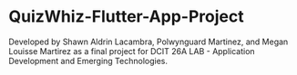 # QuizWhiz-Flutter-App-Project
Developed by Shawn Aldrin Lacambra, Polwynguard Martinez, and Megan Louisse Martirez as a final project for DCIT 26A LAB - Application Development and Emerging Technologies.
